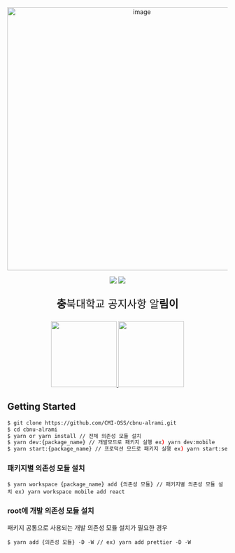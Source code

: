 <div align="center">
  <img width="600" alt="image" src="https://user-images.githubusercontent.com/38103082/100120789-b1b31e00-2ebb-11eb-93d7-6dc393d33949.png">
</div>
<p align="center">
<div align="center"><img src="https://img.shields.io/badge/license-MIT-brightgreen"/> <img src="https://img.shields.io/badge/version-2.0.0-brightgreen"/></div>
</p>

<p align="center" style="font-size:1.5rem"><strong>충</strong>북대학교 공지사항 알<strong>림이</strong></p>

<p align="center">
<a href="https://play.google.com/store/apps/details?id=com.jaryapp.cmi&hl=ko&gl=US">
<img src="https://play.google.com/intl/en_us/badges/images/generic/en_badge_web_generic.png?hl=ko" width="150px">
</a>
<a href="https://apps.apple.com/kr/app/%EC%B6%A9%EB%A6%BC%EC%9D%B4/id1542030436">
<img src="https://user-images.githubusercontent.com/49256790/143902573-6da748ac-40fa-4613-89cd-b582e31686f3.png" width="150px">
</a>
</p>

## Getting Started
```sh
$ git clone https://github.com/CMI-OSS/cbnu-alrami.git
$ cd cbnu-alrami
$ yarn or yarn install // 전체 의존성 모듈 설치
$ yarn dev:{package_name} // 개발모드로 패키지 실행 ex) yarn dev:mobile
$ yarn start:{package_name} // 프로덕션 모드로 패키지 실행 ex) yarn start:server
```


### 패키지별 의존성 모듈 설치
```
$ yarn workspace {package_name} add {의존성 모듈} // 패키지별 의존성 모듈 설치 ex) yarn workspace mobile add react
```
### root에 개발 의존성 모듈 설치
패키지 공통으로 사용되는 개발 의존성 모듈 설치가 필요한 경우
```
$ yarn add {의존성 모듈} -D -W // ex) yarn add prettier -D -W
```

